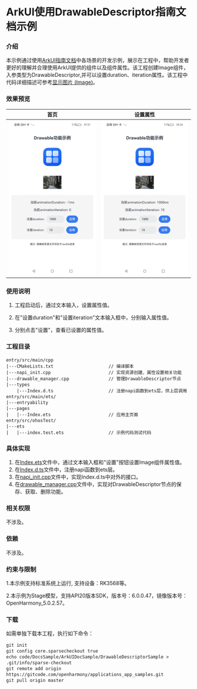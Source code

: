 # ArkUI使用DrawableDescriptor指南文档示例

### 介绍

本示例通过使用[ArkUI指南文档](https://gitcode.com/openharmony/docs/tree/master/zh-cn/application-dev/ui)中各场景的开发示例，展示在工程中，帮助开发者更好的理解并合理使用ArkUI提供的组件以及组件属性。该工程创建Image组件，入参类型为DrawableDescriptor,并可以设置duration、iteration属性。该工程中代码详细描述可参考[显示图片 (Image)](https://gitcode.com/openharmony/docs/blob/OpenHarmony-5.0.0-Release/zh-cn/application-dev/ui/arkts-graphics-display.md)。

### 效果预览

| 首页                                  | 设置属性                                |
|-------------------------------------|-------------------------------------|
| ![](screenshots/device/image1.jpeg) | ![](screenshots/device/result.jpeg) |

### 使用说明

1. 工程启动后，通过文本输入，设置属性值。

2. 在"设置duration"和"设置iteration"文本输入框中，分别输入属性值。

3. 分别点击"设置"，查看已设置的属性值。

### 工程目录
```
entry/src/main/cpp
|---CMakeLists.txt                     // 编译脚本
|---napi_init.cpp                      // 实现资源创建、属性设置相关功能
|---drawable_manager.cpp               // 管理DrawableDescriptor节点
|---types
    |---Index.d.ts                     // 注册napi函数到ets层，供上层调用
entry/src/main/ets/
|---entryability
|---pages
|   |---Index.ets                      // 应用主页面
entry/src/ohosTest/
|---ets
|   |---index.test.ets                 // 示例代码测试代码
```

### 具体实现

1. 在[Index.ets](entry%2Fsrc%2Fmain%2Fets%2Fpages%2FIndex.ets)文件中，通过文本输入框和"设置"按钮设置Image组件属性值。
2. 在[Index.d.ts](entry%2Fsrc%2Fmain%2Fcpp%2Ftypes%2Flibentry%2FIndex.d.ts)文件中，注册napi函数到ets层。
3. 在[napi_init.cpp](entry%2Fsrc%2Fmain%2Fcpp%2Fnapi_init.cpp)文件中，实现Index.d.ts中对外的接口。
4. 在[drawable_manager.cpp](entry%2Fsrc%2Fmain%2Fcpp%2Fmanager.cpp)文件中，实现对DrawableDescriptor节点的保存、获取、删除功能。

### 相关权限

不涉及。

### 依赖

不涉及。

### 约束与限制

1.本示例支持标准系统上运行, 支持设备：RK3568等。

2.本示例为Stage模型，支持API20版本SDK，版本号：6.0.0.47，镜像版本号：OpenHarmony_5.0.2.57。

### 下载

如需单独下载本工程，执行如下命令：

````
git init
git config core.sparsecheckout true
echo code/DocsSample/ArkUIDocSample/DrawableDescriptorSample > .git/info/sparse-checkout
git remote add origin https://gitcode.com/openharmony/applications_app_samples.git
git pull origin master
````